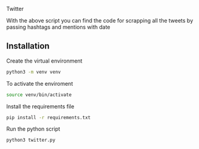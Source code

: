 Twitter

With the above script you can find the code for scrapping all the tweets by passing hashtags and mentions with date

## Installation

Create the virtual environment  

```bash
python3 -m venv venv
```
To activate the enviroment
```bash
source venv/bin/activate
```
Install the requirements file
```bash
pip install -r requirements.txt
```
Run the python script
```bash
python3 twitter.py
```

